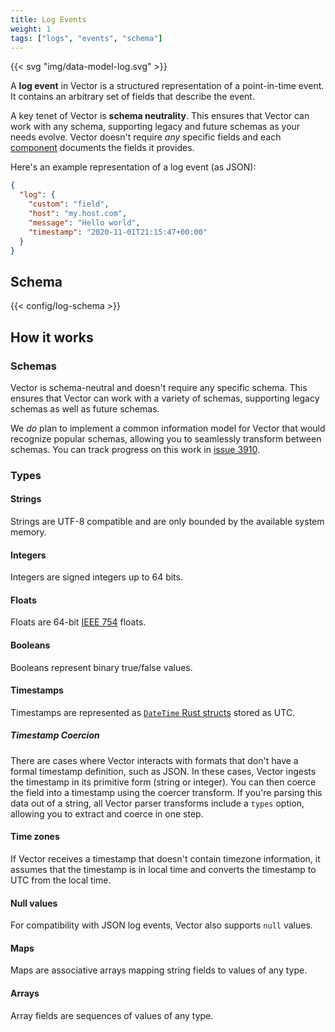 ```yaml
---
title: Log Events
weight: 1
tags: ["logs", "events", "schema"]
---
```


{{< svg "img/data-model-log.svg" >}}

A **log event** in Vector is a structured representation of a point-in-time event. It contains an
arbitrary set of fields that describe the event.

A key tenet of Vector is **schema neutrality**. This ensures that Vector can work with any schema,
supporting legacy and future schemas as your needs evolve. Vector doesn't require *any* specific
fields and each [component][components] documents the fields it provides.

Here's an example representation of a log event (as JSON):

```json
{
  "log": {
    "custom": "field",
    "host": "my.host.com",
    "message": "Hello world",
    "timestamp": "2020-11-01T21:15:47+00:00"
  }
}
```

## Schema

{{< config/log-schema >}}

## How it works

### Schemas

Vector is schema-neutral and doesn't require any specific schema. This ensures that Vector can work
with a variety of schemas, supporting legacy schemas as well as future schemas.

We *do* plan to implement a common information model for Vector that would recognize popular
schemas, allowing you to seamlessly transform between schemas. You can track progress on this work
in [issue 3910][3910].

### Types

#### Strings

Strings are UTF-8 compatible and are only bounded by the available system memory.

#### Integers

Integers are signed integers up to 64 bits.

#### Floats

Floats are 64-bit [IEEE 754][ieee_754] floats.

#### Booleans

Booleans represent binary true/false values.

#### Timestamps

Timestamps are represented as [`DateTime` Rust structs][date_time] stored as UTC.

##### Timestamp Coercion

There are cases where Vector interacts with formats that don't have a formal timestamp definition,
such as JSON. In these cases, Vector ingests the timestamp in its primitive form (string or
integer). You can then coerce the field into a timestamp using the coercer transform. If you're
parsing this data out of a string, all Vector parser transforms include a `types` option, allowing
you to extract and coerce in one step.

#### Time zones

If Vector receives a timestamp that doesn't contain timezone information, it assumes that the
timestamp is in local time and converts the timestamp to UTC from the local time.

#### Null values

For compatibility with JSON log events, Vector also supports `null` values.

#### Maps

Maps are associative arrays mapping string fields to values of any type.

#### Arrays

Array fields are sequences of values of any type.

[3910]: https://github.com/timberio/vector/issues/3910
[components]: /components
[date_time]: https://docs.rs/chrono/latest/chrono/struct.DateTime.html
[ieee_754]: https://en.wikipedia.org/wiki/IEEE_754
